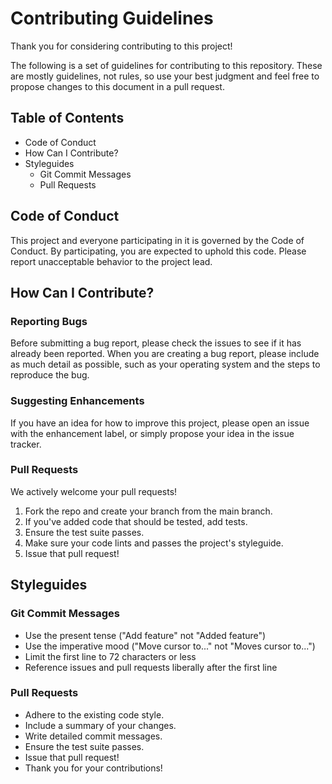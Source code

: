 # Contributing Guidelines

Thank you for considering contributing to this project!

The following is a set of guidelines for contributing to this repository. These are mostly guidelines, not rules, so use your best judgment and feel free to propose changes to this document in a pull request.

## Table of Contents

-   Code of Conduct
-   How Can I Contribute?
-   Styleguides
    -   Git Commit Messages
    -   Pull Requests

## Code of Conduct

This project and everyone participating in it is governed by the Code of Conduct. By participating, you are expected to uphold this code. Please report unacceptable behavior to the project lead.

## How Can I Contribute?

### Reporting Bugs

Before submitting a bug report, please check the issues to see if it has already been reported. When you are creating a bug report, please include as much detail as possible, such as your operating system and the steps to reproduce the bug.

### Suggesting Enhancements

If you have an idea for how to improve this project, please open an issue with the enhancement label, or simply propose your idea in the issue tracker.

### Pull Requests

We actively welcome your pull requests!

1. Fork the repo and create your branch from the main branch.
2. If you've added code that should be tested, add tests.
3. Ensure the test suite passes.
4. Make sure your code lints and passes the project's styleguide.
5. Issue that pull request!

## Styleguides

### Git Commit Messages

-   Use the present tense ("Add feature" not "Added feature")
-   Use the imperative mood ("Move cursor to..." not "Moves cursor to...")
-   Limit the first line to 72 characters or less
-   Reference issues and pull requests liberally after the first line

### Pull Requests

-   Adhere to the existing code style.
-   Include a summary of your changes.
-   Write detailed commit messages.
-   Ensure the test suite passes.
-   Issue that pull request!
-   Thank you for your contributions!
